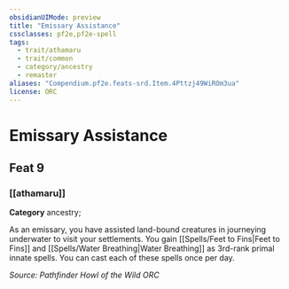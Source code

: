 ```yaml
---
obsidianUIMode: preview
title: "Emissary Assistance"
cssclasses: pf2e,pf2e-spell
tags:
  - trait/athamaru
  - trait/common
  - category/ancestry
  - remaster
aliases: "Compendium.pf2e.feats-srd.Item.4Pttzj49WiROm3ua"
license: ORC
---
```

# Emissary Assistance
## Feat 9
### [[athamaru]]

**Category** ancestry; 




As an emissary, you have assisted land-bound creatures in journeying underwater to visit your settlements. You gain [[Spells/Feet to Fins|Feet to Fins]] and [[Spells/Water Breathing|Water Breathing]] as 3rd-rank primal innate spells. You can cast each of these spells once per day.

*Source: Pathfinder Howl of the Wild*
*ORC*